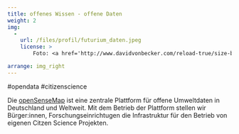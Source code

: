 ```yaml
---
title: offenes Wissen - offene Daten
weight: 2
img:
  -
    url: /files/profil/futurium_daten.jpeg
    license: >
        Foto: <a href='http://www.davidvonbecker.com/reload-true/size-big/start'>David von Becker</a>

arrange: img_right
---
```


#opendata
#citizenscience

Die [openSenseMap](/projekte/opensensemap/) ist eine zentrale Plattform für offene Umweltdaten in Deutschland und Weltweit. Mit dem Betrieb der Plattform stellen wir Bürger:innen, Forschungseinrichtugen die Infrastruktur für den Betrieb von eigenen Citzen Science Projekten.
